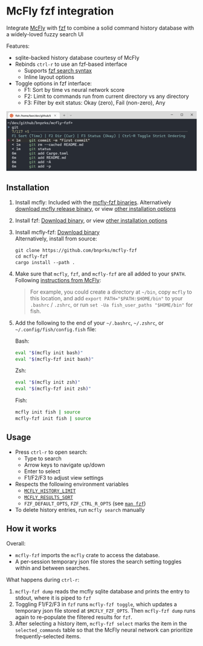 # McFly fzf integration
Integrate [McFly](https://github.com/cantino/mcfly) with [fzf](https://github.com/junegunn/fzf) to combine a solid command history database with a widely-loved fuzzy search UI

Features:

- sqlite-backed history database courtesy of McFly
- Rebinds `ctrl-r` to use an fzf-based interface
    - Supports [fzf search syntax](https://github.com/junegunn/fzf#search-syntax)
    - Inline layout options
- Toggle options in fzf interface:
    - F1: Sort by time vs neural network score
    - F2: Limit to commands run from current directory vs any directory
    - F3: Filter by exit status: Okay (zero), Fail (non-zero), Any

![Screenshot](screenshot.png)

## Installation
1. Install mcfly: Included with the [mcfly-fzf binaries](https://github.com/bnprks/mcfly-fzf/releases). Alternatively [download mcfly release binary](https://github.com/cantino/mcfly/releases), or view [other installation options](https://github.com/cantino/mcfly#installation)
2. Install fzf: [Download binary](https://github.com/junegunn/fzf/releases), or view [other installation options](https://github.com/junegunn/fzf#installation)
3. Install mcfly-fzf: [Download binary](https://github.com/bnprks/mcfly-fzf/releases)  
    Alternatively, install from source:
    ```
    git clone https://github.com/bnprks/mcfly-fzf 
    cd mcfly-fzf 
    cargo install --path .
    ```
4. Make sure that `mcfly`, `fzf`, and `mcfly-fzf` are all added to your `$PATH`. Following [instructions from McFly](https://github.com/cantino/mcfly#installing-manually-from-github): 
    > For example, you could create a directory at `~/bin`, copy `mcfly` to this location, and add `export PATH="$PATH:$HOME/bin"` to your `.bashrc` / `.zshrc`, or run `set -Ua fish_user_paths "$HOME/bin"` for fish.

5. Add the following to the end of your `~/.bashrc`, `~/.zshrc`, or `~/.config/fish/config.fish` file:

    Bash:
    ```bash
    eval "$(mcfly init bash)"
    eval "$(mcfly-fzf init bash)"
    ```

    Zsh:
    ```bash
    eval "$(mcfly init zsh)"
    eval "$(mcfly-fzf init zsh)"
    ```

    Fish:
    ```bash
    mcfly init fish | source
    mcfly-fzf init fish | source
    ```

## Usage
- Press `ctrl-r` to open search:
    - Type to search
    - Arrow keys to navigate up/down
    - Enter to select
    - F1/F2/F3 to adjust view settings
- Respects the following environment variables
    - [`MCFLY_HISTORY_LIMIT`](https://github.com/cantino/mcfly#slow-startup)
    - [`MCFLY_RESULTS_SORT`](https://github.com/cantino/mcfly#results-sorting)
    - `FZF_DEFAULT_OPTS`, `FZF_CTRL_R_OPTS` (see [`man fzf`](https://www.mankier.com/1/fzf))
- To delete history entries, run `mcfly search` manually

## How it works
Overall:
- `mcfly-fzf` imports the `mcfly` crate to access the database.
- A per-session temporary json file stores the search setting toggles within and between searches.

What happens during `ctrl-r`:
1. `mcfly-fzf dump` reads the mcfly sqlite database and prints the entry to stdout, where it is piped to `fzf`
2. Toggling F1/F2/F3 in `fzf` runs `mcfly-fzf toggle`, which updates a temporary json file stored at `$MCFLY_FZF_OPTS`. Then `mcfly-fzf dump` runs again to re-populate the filtered results for `fzf`.
3. After selecting a history item, `mcfly-fzf select` marks the item in the `selected_commands` table so that the McFly neural network can prioritize frequently-selected items.


